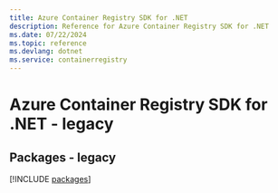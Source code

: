 ```yaml
---
title: Azure Container Registry SDK for .NET
description: Reference for Azure Container Registry SDK for .NET
ms.date: 07/22/2024
ms.topic: reference
ms.devlang: dotnet
ms.service: containerregistry
---
```

# Azure Container Registry SDK for .NET - legacy
## Packages - legacy
[!INCLUDE [packages](container-registry-index.md)]
